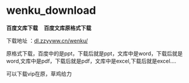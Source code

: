 # wenku_download
<b>百度文库下载</b>&nbsp;&nbsp;&nbsp;&nbsp;<b>百度文库原格式下载</b>&nbsp;&nbsp;&nbsp;&nbsp;

下载地址 ：[dl.zzyyww.cn/wenku/](http://dl.zzyyww.cn/wenku/)  

原格式下载，百度中的是ppt，下载后就是ppt，文库中是word，下载后就是word,文库中是pdf，下载后就是pdf，文库中是excel,下载后就是excel....

可以下载vip在原，草鸡给力
